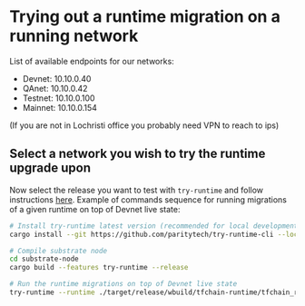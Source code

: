 # Trying out a runtime migration on a running network

List of available endpoints for our networks:

- Devnet: 10.10.0.40
- QAnet: 10.10.0.42
- Testnet: 10.10.0.100
- Mainnet: 10.10.0.154

(If you are not in Lochristi office you probably need VPN to reach to ips)

## Select a network you wish to try the runtime upgrade upon

Now select the release you want to test with `try-runtime` and follow instructions [here](https://paritytech.github.io/try-runtime-cli/try_runtime/).
Example of commands sequence for running migrations of a given runtime on top of Devnet live state:

```sh
# Install try-runtime latest version (recommended for local development)
cargo install --git https://github.com/paritytech/try-runtime-cli --locked
```
```sh
# Compile substrate node 
cd substrate-node
cargo build --features try-runtime --release
```
```sh
# Run the runtime migrations on top of Devnet live state
try-runtime --runtime ./target/release/wbuild/tfchain-runtime/tfchain_runtime.compact.compressed.wasm on-runtime-upgrade live --uri ws://10.10.0.40:9944
```
